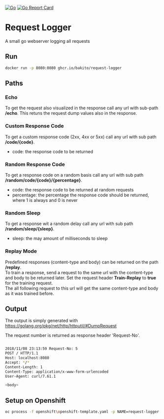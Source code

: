 [![Go](https://github.com/bakito/request-logger/actions/workflows/go.yml/badge.svg)](https://github.com/bakito/request-logger/actions/workflows/go.yml)
[![Go Report Card](https://goreportcard.com/badge/github.com/bakito/request-logger)](https://goreportcard.com/report/github.com/bakito/request-logger)

# Request Logger

A small go webserver logging all requests

## Run

```bash
docker run -p 8080:8080 ghcr.io/bakito/request-logger
```

## Paths

### Echo

To get the request also visualized in the response call any url with sub-path **/echo**. This retuns the request dump values also in the response.

### Custom Response Code

To get a custom response code (2xx, 4xx or 5xx) call any url with sub path **/code/{code}**.

- code: the response code to be returned

### Random Response Code

To get a response code on a random basis call any url with sub path **/random/code/{code}/{percentage}**.

- code: the response code to be returned at random requests
- percentage: the percentage the response code should be returned, where 1 is always and 0 is never

### Random Sleep

To get a response wit a random delay call any url with sub path **/random/sleep/{sleep}**.

- sleep: the may amount of milliseconds to sleep

### Replay Mode

Predefined responses (content-type and body) can be returned on the path **/replay**.  
To train a response, send a request to the same url with the content-type and body to be returned later. Set the request header **Train-Replay** to **true** for the training request.  
The all following request to this url will get the same content-type and body as it was trained before.


## Output

The output is simply generated with https://golang.org/pkg/net/http/httputil/#DumpRequest

The request number is returned as response header 'Request-No'.

```bash

2018/11/08 23:13:59 Request-No: 5
POST / HTTP/1.1
Host: localhost:8080
Accept: */*
Content-Length: 1
Content-Type: application/x-www-form-urlencoded
User-Agent: curl/7.61.1

<body>
```

## Setup on Openshift

```bash
oc process -f openshift\openshift-template.yaml -p NAME=request-logger | oc apply -f -

```
